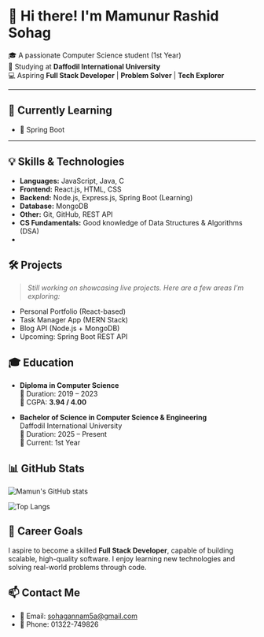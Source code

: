 # 👋 Hi there! I'm Mamunur Rashid Sohag

🎓 A passionate Computer Science student (1st Year)  
🏫 Studying at **Daffodil International University**  
💻 Aspiring **Full Stack Developer** | **Problem Solver** | **Tech Explorer**

---

## 🚀 Currently Learning
- 🌱 Spring Boot

---

## 💡 Skills & Technologies

- **Languages:** JavaScript, Java, C
- **Frontend:** React.js, HTML, CSS
- **Backend:** Node.js, Express.js, Spring Boot (Learning)
- **Database:** MongoDB
- **Other:** Git, GitHub, REST API
- **CS Fundamentals:** Good knowledge of Data Structures & Algorithms (DSA)
- 

## 🛠️ Projects

> *Still working on showcasing live projects. Here are a few areas I’m exploring:*

- Personal Portfolio (React-based)
- Task Manager App (MERN Stack)
- Blog API (Node.js + MongoDB)
- Upcoming: Spring Boot REST API

## 🎓 Education

- **Diploma in Computer Science**  
  📅 Duration: 2019 – 2023  
  🎯 CGPA: **3.94 / 4.00**

- **Bachelor of Science in Computer Science & Engineering**  
  Daffodil International University  
  📅 Duration: 2025 – Present  
  📍 Current: 1st Year



## 📊 GitHub Stats

![Mamun's GitHub stats](https://github-readme-stats.vercel.app/api?username=sohagannamA&show_icons=true&theme=radical&hide_rank=false&count_private=true&include_all_commits=true&hide_border=false)


![Top Langs](https://github-readme-stats.vercel.app/api/top-langs/?username=sohagannamA&layout=compact&theme=radical)



## 🎯 Career Goals

I aspire to become a skilled **Full Stack Developer**, capable of building scalable, high-quality software. I enjoy learning new technologies and solving real-world problems through code.



## 📫 Contact Me

- 📧 Email: [sohagannam5a@gmail.com](mailto:sohagannam5a@gmail.com)
- 📱 Phone: 01322-749826

